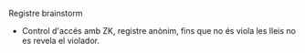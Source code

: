 Registre brainstorm
- Control d'accés amb ZK, registre anònim, fins que no és viola les lleis no es revela el violador.
